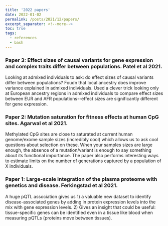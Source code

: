 ```yaml
---
title: '2022 papers'
date: 2022-01-02
permalink: /posts/2021/12/papers/
excerpt_separator: <!--more-->
toc: true
tags:
  - references
  - bash
---
```



<!--more-->
### Paper 3: Effect sizes of causal variants for gene expression and complex traits differ between populations. Patel et al 2021.
Looking at admixed individuals to ask: do effect sizes of causal variants differ between populations? Foudn that local ancestry does improve variance explained in admixed individuals. Used a clever trick looking only at European ancestry regions in admixed individuals to compare effect sizes between EUR and AFR populations--effect sizes are significantly different for gene expression. 

### Paper 2: Mutation saturation for fitness effects at human CpG sites. Agarwal et al 2021.
Methylated CpG sites are close to saturated at current human genome/exome sample sizes (incredibly cool) which allows us to ask cool questions about selection on these. When your samples sizes are large enough, the absence of a mutation/variant is enough to say something about its functional importance. The paper also performs interesting ways to estimate limits on the number of generations captured by a population of X individuals.

### Paper 1: Large-scale integration of the plasma proteome with genetics and disease. Ferkingstad et al 2021. 
A huge pQTL association gives us 1) a valuable new dataset to identify disease-associated genes by adding in protein expression levels into the mix with gene expression levels. 2) Gives an insight that could be useful: tissue-specific genes can be identified even in a tissue like blood when measuring pQTLs (proteins move between tissues). 
